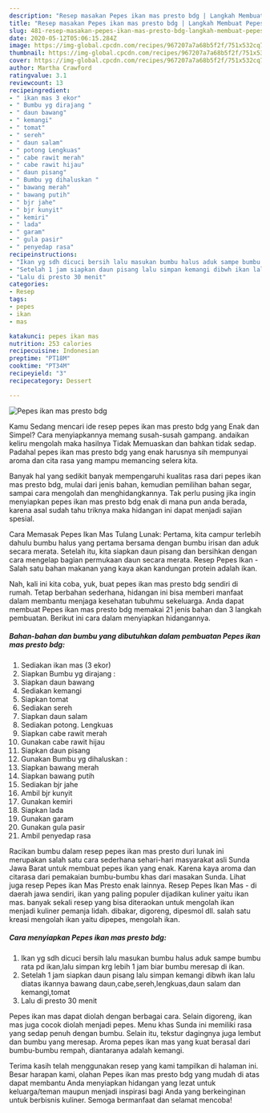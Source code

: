 ```yaml
---
description: "Resep masakan Pepes ikan mas presto bdg | Langkah Membuat Pepes ikan mas presto bdg Yang Lezat Sekali"
title: "Resep masakan Pepes ikan mas presto bdg | Langkah Membuat Pepes ikan mas presto bdg Yang Lezat Sekali"
slug: 481-resep-masakan-pepes-ikan-mas-presto-bdg-langkah-membuat-pepes-ikan-mas-presto-bdg-yang-lezat-sekali
date: 2020-05-12T05:06:15.284Z
image: https://img-global.cpcdn.com/recipes/967207a7a68b5f2f/751x532cq70/pepes-ikan-mas-presto-bdg-foto-resep-utama.jpg
thumbnail: https://img-global.cpcdn.com/recipes/967207a7a68b5f2f/751x532cq70/pepes-ikan-mas-presto-bdg-foto-resep-utama.jpg
cover: https://img-global.cpcdn.com/recipes/967207a7a68b5f2f/751x532cq70/pepes-ikan-mas-presto-bdg-foto-resep-utama.jpg
author: Martha Crawford
ratingvalue: 3.1
reviewcount: 13
recipeingredient:
- " ikan mas 3 ekor"
- " Bumbu yg dirajang "
- " daun bawang"
- " kemangi"
- " tomat"
- " sereh"
- " daun salam"
- " potong Lengkuas"
- " cabe rawit merah"
- " cabe rawit hijau"
- " daun pisang"
- " Bumbu yg dihaluskan "
- " bawang merah"
- " bawang putih"
- " bjr jahe"
- " bjr kunyit"
- " kemiri"
- " lada"
- " garam"
- " gula pasir"
- " penyedap rasa"
recipeinstructions:
- "Ikan yg sdh dicuci bersih lalu masukan bumbu halus aduk sampe bumbu rata pd ikan,lalu simpan krg lebih 1 jam biar bumbu meresap di ikan."
- "Setelah 1 jam siapkan daun pisang lalu simpan kemangi dibwh ikan lalu diatas ikannya bawang daun,cabe,sereh,lengkuas,daun salam dan kemangi,tomat"
- "Lalu di presto 30 menit"
categories:
- Resep
tags:
- pepes
- ikan
- mas

katakunci: pepes ikan mas 
nutrition: 253 calories
recipecuisine: Indonesian
preptime: "PT18M"
cooktime: "PT34M"
recipeyield: "3"
recipecategory: Dessert

---
```



![Pepes ikan mas presto bdg](https://img-global.cpcdn.com/recipes/967207a7a68b5f2f/751x532cq70/pepes-ikan-mas-presto-bdg-foto-resep-utama.jpg)

Kamu Sedang mencari ide resep pepes ikan mas presto bdg yang Enak dan Simpel? Cara menyiapkannya memang susah-susah gampang. andaikan keliru mengolah maka hasilnya Tidak Memuaskan dan bahkan tidak sedap. Padahal pepes ikan mas presto bdg yang enak harusnya sih mempunyai aroma dan cita rasa yang mampu memancing selera kita.

Banyak hal yang sedikit banyak mempengaruhi kualitas rasa dari pepes ikan mas presto bdg, mulai dari jenis bahan, kemudian pemilihan bahan segar, sampai cara mengolah dan menghidangkannya. Tak perlu pusing jika ingin menyiapkan pepes ikan mas presto bdg enak di mana pun anda berada, karena asal sudah tahu triknya maka hidangan ini dapat menjadi sajian spesial.

Cara Memasak Pepes Ikan Mas Tulang Lunak: Pertama, kita campur terlebih dahulu bumbu halus yang pertama bersama dengan bumbu irisan dan aduk secara merata. Setelah itu, kita siapkan daun pisang dan bersihkan dengan cara mengelap bagian permukaan daun secara merata. Resep Pepes Ikan - Salah satu bahan makanan yang kaya akan kandungan protein adalah ikan.


Nah, kali ini kita coba, yuk, buat pepes ikan mas presto bdg sendiri di rumah. Tetap berbahan sederhana, hidangan ini bisa memberi manfaat dalam membantu menjaga kesehatan tubuhmu sekeluarga. Anda dapat membuat Pepes ikan mas presto bdg memakai 21 jenis bahan dan 3 langkah pembuatan. Berikut ini cara dalam menyiapkan hidangannya.

<!--inarticleads1-->

##### Bahan-bahan dan bumbu yang dibutuhkan dalam pembuatan Pepes ikan mas presto bdg:

1. Sediakan  ikan mas (3 ekor)
1. Siapkan  Bumbu yg dirajang :
1. Siapkan  daun bawang
1. Sediakan  kemangi
1. Siapkan  tomat
1. Sediakan  sereh
1. Siapkan  daun salam
1. Sediakan  potong. Lengkuas
1. Siapkan  cabe rawit merah
1. Gunakan  cabe rawit hijau
1. Siapkan  daun pisang
1. Gunakan  Bumbu yg dihaluskan :
1. Siapkan  bawang merah
1. Siapkan  bawang putih
1. Sediakan  bjr jahe
1. Ambil  bjr kunyit
1. Gunakan  kemiri
1. Siapkan  lada
1. Gunakan  garam
1. Gunakan  gula pasir
1. Ambil  penyedap rasa


Racikan bumbu dalam resep pepes ikan mas presto duri lunak ini merupakan salah satu cara sederhana sehari-hari masyarakat asli Sunda Jawa Barat untuk membuat pepes ikan yang enak. Karena kaya aroma dan citarasa dari pemakaian bumbu-bumbu khas dari masakan Sunda. Lihat juga resep Pepes ikan Mas Presto enak lainnya. Resep Pepes Ikan Mas - di daerah jawa sendiri, ikan yang paling populer dijadikan kuliner yaitu ikan mas. banyak sekali resep yang bisa diteraokan untuk mengolah ikan menjadi kuliner pemanja lidah. dibakar, digoreng, dipesmol dll. salah satu kreasi mengolah ikan yaitu dipepes, mengolah ikan. 

<!--inarticleads2-->

##### Cara menyiapkan Pepes ikan mas presto bdg:

1. Ikan yg sdh dicuci bersih lalu masukan bumbu halus aduk sampe bumbu rata pd ikan,lalu simpan krg lebih 1 jam biar bumbu meresap di ikan.
1. Setelah 1 jam siapkan daun pisang lalu simpan kemangi dibwh ikan lalu diatas ikannya bawang daun,cabe,sereh,lengkuas,daun salam dan kemangi,tomat
1. Lalu di presto 30 menit


Pepes ikan mas dapat diolah dengan berbagai cara. Selain digoreng, ikan mas juga cocok diolah menjadi pepes. Menu khas Sunda ini memiliki rasa yang sedap penuh dengan bumbu. Selain itu, tekstur dagingnya juga lembut dan bumbu yang meresap. Aroma pepes ikan mas yang kuat berasal dari bumbu-bumbu rempah, diantaranya adalah kemangi. 

Terima kasih telah menggunakan resep yang kami tampilkan di halaman ini. Besar harapan kami, olahan Pepes ikan mas presto bdg yang mudah di atas dapat membantu Anda menyiapkan hidangan yang lezat untuk keluarga/teman maupun menjadi inspirasi bagi Anda yang berkeinginan untuk berbisnis kuliner. Semoga bermanfaat dan selamat mencoba!
